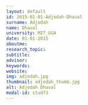 ```yaml
---
layout: default 
id: 2015-01-01-Adjodah-Dhaval
surname: Adjodah
name: Dhaval
university: MIT_USA
date: 01-01-2015
aboutme: 
research_topic: 
subtitle: 
advisor: 
keywords: 
website: 
img: adjodah.jpg
thumbnail: adjodah_thumb.jpg
alt: Adjodah Dhaval
modal-id: stud73
---
```

